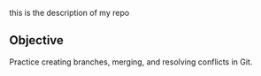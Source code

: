 this is the description of my repo
## Objective
Practice creating branches, merging, and resolving conflicts in Git.
